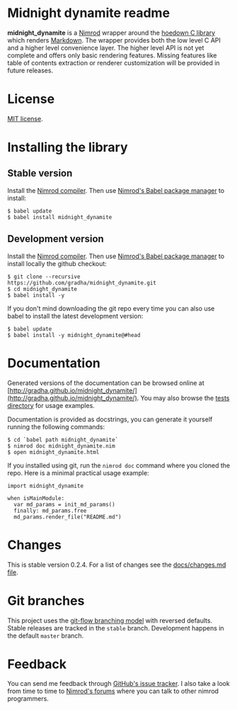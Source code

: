 Midnight dynamite readme
========================

**midnight_dynamite** is a [Nimrod](http://nimrod-lang.org) wrapper around the
[hoedown C library](https://github.com/hoedown/hoedown) which renders
[Markdown](http://daringfireball.net/projects/markdown/). The wrapper provides
both the low level C API and a higher level convenience layer. The higher level
API is not yet complete and offers only basic rendering features. Missing
features like table of contents extraction or renderer customization will be
provided in future releases.


License
=======

[MIT license](LICENSE.md).


Installing the library
======================

Stable version
--------------

Install the [Nimrod compiler](http://nimrod-lang.org/). Then use [Nimrod's
Babel package manager](https://github.com/nimrod-code/babel) to install:

    $ babel update
    $ babel install midnight_dynamite


Development version
-------------------

Install the [Nimrod compiler](http://nimrod-lang.org/). Then use [Nimrod's
Babel package manager](https://github.com/nimrod-code/babel) to install locally
the github checkout:

    $ git clone --recursive https://github.com/gradha/midnight_dynamite.git
    $ cd midnight_dynamite
    $ babel install -y

If you don't mind downloading the git repo every time you can also use babel to
install the latest development version:

    $ babel update
    $ babel install -y midnight_dynamite@#head


Documentation
=============

Generated versions of the documentation can be browsed online at
[http://gradha.github.io/midnight_dynamite/](http://gradha.github.io/midnight_dynamite/).
You may also browse the [tests directory](tests) for usage examples.

Documentation is provided as docstrings, you can generate it yourself running
the following commands:

    $ cd `babel path midnight_dynamite`
    $ nimrod doc midnight_dynamite.nim
    $ open midnight_dynamite.html

If you installed using git, run the ``nimrod doc`` command where you cloned the
repo. Here is a minimal practical usage example:

    import midnight_dynamite

    when isMainModule:
      var md_params = init_md_params()
      finally: md_params.free
      md_params.render_file("README.md")


Changes
=======

This is stable version 0.2.4. For a list of changes see the
[docs/changes.md file](docs/changes.md).


Git branches
============

This project uses the [git-flow branching
model](https://github.com/nvie/gitflow) with reversed defaults. Stable releases
are tracked in the ``stable`` branch. Development happens in the default
``master`` branch.


Feedback
========

You can send me feedback through [GitHub's issue
tracker](https://github.com/gradha/midnight_dynamite/issues). I also take a
look from time to time to [Nimrod's forums](http://forum.nimrod-lang.org) where
you can talk to other nimrod programmers.
